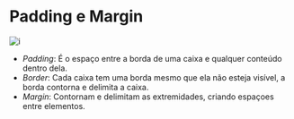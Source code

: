 # Padding e Margin

![i](https://studyopedia.com/wp-content/uploads/2017/08/Padding-in-Android.png)

- _Padding_: É o espaço entre a borda de uma caixa e qualquer conteúdo dentro dela.
- _Border_: Cada caixa tem uma borda mesmo que ela não esteja visível, a borda contorna e delimita a caixa.
- _Margin_: Contornam e delimitam as extremidades, criando espaçoes entre elementos.

